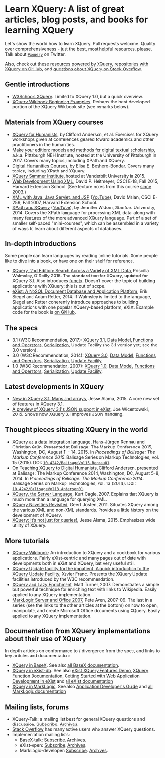 # Learn XQuery: A list of great articles, blog posts, and books for learning XQuery

Let's show the world how to learn XQuery. Pull requests welcome. Quality over comprehensiveness - just the best, most helpful resources, please. Talk about [`#xquery`](https://twitter.com/search?q=xquery) on Twitter.

Also, check out these [resources powered by XQuery](https://github.com/joewiz/xquerypower), [repositories with XQuery on GitHub](https://github.com/search?utf8=%E2%9C%93&q=language%3AXQuery&type=Repositories&ref=searchresults), and [questions about XQuery on Stack Overflow](http://stackoverflow.com/questions/tagged/xquery).

## Gentle introductions

- [W3Schools XQuery](http://www.w3schools.com/xquery/). Limited to XQuery 1.0, but a quick overview.
- [XQuery Wikibook Beginning Examples](http://en.wikibooks.org/wiki/XQuery#Beginning_Examples). Perhaps the best developed portion of the XQuery Wikibook site (see remarks below).

## Materials from XQuery courses

- [XQuery for Humanists](https://github.com/CliffordAnderson/XQuery4Humanists), by Clifford Anderson, et al. Exercises for XQuery workshops given at conferences geared toward academics and other practitioners in the humanities.
- [Make *your* edition: models and methods for digital textual scholarship](https://pittsburgh-neh-institute.github.io/Institute-Materials-2017/), a.k.a. Pittsburgh NEH Institute, hosted at the University of Pittsburgh in 2017. Covers many topics, including XPath and XQuery.
- [Digital Humanities Courses](http://newtfire.org/dh/), by Elisa E. Beshero-Bondar. Covers many topics, including XPath and XQuery.
- [XQuery Summer Institute](http://xqueryinstitute.org/), hosted at Vanderbilt University in 2015.
- [Web Development Using XML](http://cscie18.dce.harvard.edu/lecture_notes/2015/), David P. Heitmeyer, CSCI E-18, Fall 2015, Harvard Extension School. (See lecture notes from this course [since 2003](http://cscie18.dce.harvard.edu/lecture_notes).)
- [XML with Java, Java Servlet, and JSP](http://cs259.tv/2007/fall/) ([YouTube](https://www.youtube.com/user/cscie259)), David Malan, CSCI E-259, Fall 2007, Harvard Extension School.
- [XPath and XQuery](https://lagunita.stanford.edu/courses/DB/XPath/SelfPaced/about) ([YouTube](https://www.youtube.com/watch?v=LeD6vMK-znY&list=PL3D8fVsfHcA8l2CTTwCMH9D_JFlYosLFa)), by Jennifer Widom, Stanford University, 2014. Covers the XPath language for processing XML data, along with many features of the more advanced XQuery language. Part of a set of smaller self-paced "mini-courses", which can be assembled in a variety of ways to learn about different aspects of databases.

## In-depth introductions

Some people can learn languages by reading online tutorials. Some people like to dive into a book, or have one on their shelf for reference.

- [XQuery, 2nd Edition: Search Across a Variety of XML Data](http://shop.oreilly.com/product/0636920035589.do), Priscilla Walmsley, O'Reilly 2015. The standard text for XQuery, updated for XQuery 3.1. Also introduces [functx](http://www.xqueryfunctions.com/). Doesn't cover the topic of building applications with XQuery; this is out of scope.
- [eXist: A NoSQL Document Database and Application Platform](http://shop.oreilly.com/product/0636920026525.do), Erik Siegel and Adam Retter, 2014. If Walmsley is limited to the language, Siegel and Retter coherently introduce approaches to building applications with one popular XQuery-based platform, eXist. Example code for the book is [on GitHub](https://github.com/eXist-book/book-code).

## The specs

- 3.1 (W3C Recommendation, 2017): [XQuery 3.1](http://www.w3.org/TR/xquery-31/), [Data Model](http://www.w3.org/TR/xpath-datamodel-31/), [Functions and Operators](http://www.w3.org/TR/xpath-functions-31/), [Serialization](http://www.w3.org/TR/xslt-xquery-serialization-31/), Update Facility (no 3.1 version yet; see the 3.0 version).
- 3.0 (W3C Recommendation, 2014): [XQuery 3.0](http://www.w3.org/TR/xquery-30/), [Data Model](http://www.w3.org/TR/xpath-datamodel-30/), [Functions and Operators](http://www.w3.org/TR/xpath-functions-30/), [Serialization](http://www.w3.org/TR/xslt-xquery-serialization-3/), [Update Facility](http://www.w3.org/TR/xquery-update-30/)
- 1.0 (W3C Recommendation, 2007): [XQuery 1.0](http://www.w3.org/TR/xquery/), [Data Model](http://www.w3.org/TR/xpath-datamodel/), [Functions and Operators](http://www.w3.org/TR/xquery-operators/), [Serialization](http://www.w3.org/TR/xslt-xquery-serialization/), [Update Facility](http://www.w3.org/TR/2011/REC-xquery-update-10-20110317/).

## Latest developments in XQuery

- [New in XQuery 3.1: Maps and arrays](http://goxrxyourself.com/2015/04/13/new-in-xquery-3-1-maps-and-arrays/), Jesse Alama, 2015. A core new set of features in XQuery 3.1.
- [A preview of XQuery 3.1's JSON support in eXist](http://joewiz.org/2015/01/18/a-preview-of-xquery-3.1s-json-support-in-exist/), Joe Wicentowski, 2015. Shows how XQuery 3.1 improves JSON handling.

## Thought pieces situating XQuery in the world

- [XQuery as a data integration language](https://www.balisage.net/Proceedings/vol15/html/Rennau01/BalisageVol15-Rennau01.html), Hans-Jürgen Rennau and Christian Grün. Presented at Balisage: The Markup Conference 2015, Washington, DC, August 11 - 14, 2015. In _Proceedings of Balisage: The Markup Conference 2015_. Balisage Series on Markup Technologies, vol. 15 (2015). DOI: [`10.4242/BalisageVol15.Rennau01`](http://dx.doi.org/10.4242/BalisageVol15.Rennau01).
- [On Teaching XQuery to Digital Humanists](https://www.balisage.net/Proceedings/vol13/print/Anderson01/BalisageVol13-Anderson01.html), Clifford Anderson, presented at Balisage: The Markup Conference 2014, Washington, DC, August 5-8, 2014. In _Proceedings of Balisage: The Markup Conference 2014_. Balisage Series on Markup Technologies, vol. 13 (2014). DOI: [`10.4242/BalisageVol13.Anderson01`](http://dx.doi.org/10.4242/BalisageVol13.Anderson01).
- [XQuery, the Server Language](http://www.xml.com/pub/a/2007/06/01/xquery-the-server-language.html), Kurt Cagle, 2007. Explains that XQuery is much more than a language for querying XML.
- [XQuery Novelties Revisited](http://grtjn.blogspot.nl/2011/10/xquery-novelties-revisited.html), Geert Josten, 2011. Situates XQuery among the various XML and non-XML standards. Provides a little history on the development of XQuery.
- [XQuery: It's not just for queries!](http://goxrxyourself.com/2015/04/29/xquery-its-not-just-for-queries/), Jesse Alama, 2015. Emphasizes wide utility of XQuery.

## More tutorials

- [XQuery Wikibook](http://en.wikibooks.org/wiki/XQuery): An introduction to XQuery and a cookbook for various applications. Fairly eXist-centric and many pages out of date with developments both in eXist and XQuery, but very useful still.
- [XQuery Update facility for the impatient, A quick introduction to the XQuery Update Facility](http://www.xmlmind.com/tutorials/XQueryUpdate/index.html), Xavier Franc. Presents the XQuery Update facilities introduced by the W3C recommendation.
- [XQuery and Lazy Enrichment](http://xquery.typepad.com/xquery/2007/08/xquery-and-lazy.html), Matt Turner, 2007. Demonstrates a simple but powerful technique for enriching text with links to Wikipedia. Easily applied to any XQuery implementation.
- [MarkLogic Server and Office 2007](https://developer.marklogic.com/blog/smallchanges/2009-01-22), Pete Aven, 2007-09. The last in a series (see the links to the other articles at the bottom) on how to open, manipulate, and create Microsoft Office documents using XQuery. Easily applied to any XQuery implementation.

## Documentation from XQuery implementations about their use of XQuery

In depth articles on conformance to / divergence from the spec, and links to key articles and documentation:

- [XQuery in BaseX](http://docs.basex.org/wiki/XQuery). See also [all BaseX documentation](http://docs.basex.org/wiki/Main_Page).
- [XQuery in eXist-db](http://exist-db.org/exist/apps/doc/xquery.xml). See also [eXist XQuery Features Demo](http://exist-db.org/exist/apps/demo/index.html), [XQuery Function Documentation](http://exist-db.org/exist/apps/fundocs/index.html), [Getting Started with Web Application Development in eXist](http://exist-db.org/exist/apps/doc/development-starter.xml) and [all eXist documentation](http://exist-db.org/exist/apps/doc/documentation.xml) 
- [XQuery in MarkLogic](https://docs.marklogic.com/guide/xquery). See also [Application Developer's Guide](https://docs.marklogic.com/guide/app-dev) and [all MarkLogic documentation](https://docs.marklogic.com/)

## Mailing lists, forums

- XQuery-Talk: a mailing list best for general XQuery questions and discussion. [Subscribe](http://x-query.com/mailman/listinfo/talk). [Archives](http://x-query.markmail.org/).
- [Stack Overflow](http://stackoverflow.com/questions/tagged/xquery) has many active users who answer XQuery questions.
- Implementation mailing lists: 
    - BaseX-talk: [Subscribe](https://mailman.uni-konstanz.de/mailman/listinfo/basex-talk). [Archives](https://mailman.uni-konstanz.de/pipermail/basex-talk/).
    - eXist-open: [Subscribe](https://lists.sourceforge.net/lists/listinfo/exist-open). [Archives](http://exist-open.markmail.org/).
    - MarkLogic-developer: [Subscribe](https://developer.marklogic.com/mailman/listinfo/general). [Archives](http://marklogic.markmail.org/).
